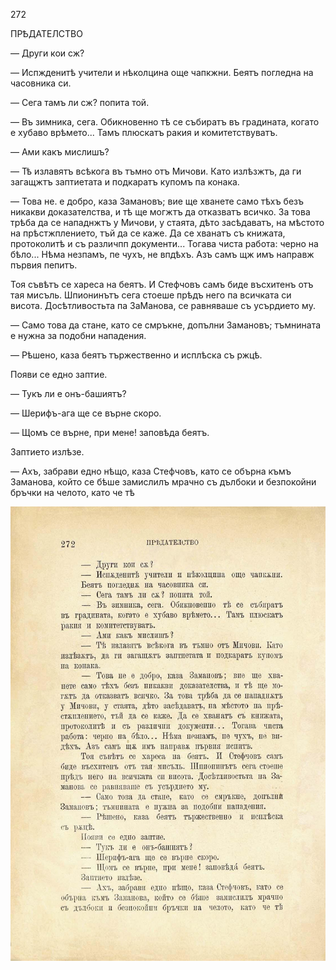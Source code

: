 ﻿272

ПРѢДАТЕЛСТВО

— Други кои сж?

— Испжденитѣ учители и нѣколцина още чапкжни. Беятъ погледна на часовника си.

— Сега тамъ ли сж? попита той.

— Въ зимника, сега. Обикновенно тѣ се събиратъ въ градината, когато е хубаво врѣмето... Тамъ плюскатъ ракия и комитетствуватъ.

— Ами какъ мислишъ?

— Тѣ излавятъ всѣкога въ тъмно отъ Мичови. Като излѣзжтъ, да ги загащжтъ заптиетата и подкаратъ купомъ па конака.

— Това не. е добро, каза Замановъ; вие ще хванете само тѣхъ безъ никакви доказателства, и тѣ ще могжтъ да отказватъ всичко. За това трѣба да се нападнжтъ у Мичови, у стаята, дѣто засѣдаватъ, на мѣстото на прѣстжплението, тъй да се каже. Да се хванатъ съ книжата, протоколитѣ и съ различпп документи... Тогава чиста работа: черно на бѣло... Нѣма незпамъ, пе чухъ, не впдѣхъ. Азъ самъ щж имъ направж първия пепитъ.

Тоя съвѣтъ се хареса на беятъ. И Стефчовъ самъ биде въсхитенъ отъ тая мисъль. Шпионинътъ сега стоеше прѣдъ него па всичката си висота. Досѣтливостьта па ЗаМанова, се равняваше съ усърдието му.

— Само това да стане, като се смръкне, допълни Замановъ; тъмнината е нужна за подобни нападения.

— Рѣшено, каза беятъ тържественно и исплѣска съ ржцѣ.

Появи се едно заптие.

— Тукъ ли е онъ-башиятъ?

— Шерифъ-ага ще се върне скоро.

— Щомъ се върне, при мене! заповѣда беятъ.

Заптието излѣзе.

— Ахъ, забрави едно нѣщо, каза Стефчовъ, като се обърна къмъ Заманова, който се бѣше замислилъ мрачно съ дълбоки и безпокойни бръчки на челото, като че тѣ

![original](images/309.jpg)

